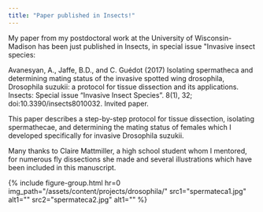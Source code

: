 ```yaml
---
title: "Paper published in Insects!"
---
```


My paper from my postdoctoral work at the University of Wisconsin-Madison has been just published in Insects,
in special issue "Invasive insect species<!--more-->:

Avanesyan, A., Jaffe, B.D., and C. Guédot (2017) Isolating spermatheca and determining mating status
of the invasive spotted wing drosophila, Drosophila suzukii: a protocol for tissue dissection and
its applications. Insects: Special issue “Invasive Insect Species”. 8(1), 32;
doi:10.3390/insects8010032. Invited paper.

This paper describes a step-by-step protocol for tissue dissection, isolating spermathecae, and
determining the mating status of females which I developed specifically for invasive Drosophila
suzukii. 

Many thanks to Claire Mattmiller, a high school student whom I mentored, for numerous fly
dissections she made and several illustrations which have been included in this manuscript.

{% include figure-group.html 
  hr=0
  img_path="/assets/content/projects/drosophila/"
  src1="spermateca1.jpg" alt1=""
  src2="spermateca2.jpg" alt1=""
%}
